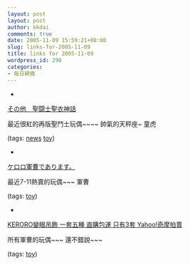 ```yaml
---
layout: post
layout: post
author: kkdai
comments: true
date: 2005-11-09 15:59:21+00:00
slug: links-for-2005-11-09
title: links for 2005-11-09
wordpress_id: 290
categories:
- 每日網摘
---
```



	
  * 
		

[その他　聖闘士聖衣神話](http://www.tamashii.jp/seiya/sss_12.html)


		

最近很紅的再版聖鬥士玩偶~~~~ 帥氣的天秤座~ 童虎


		

(tags: [news](http://del.icio.us/kkdai/news) [toy](http://del.icio.us/kkdai/toy))


	

	
  * 
		

[ケロロ軍曹であります。](http://www.sunrise-inc.co.jp/keroro/index.html)


		

最近7-11熱賣的玩偶~~~ 軍曹


		

(tags: [toy](http://del.icio.us/kkdai/toy))


	

	
  * 
		

[KERORO變眼吊飾 一套五種 直購包運 只有3套 Yahoo!奇摩拍賣](http://tw.f3.page.bid.yahoo.com/tw/auction/c19755448)


		

所有軍曹的玩偶~~~  還不錯說~~~


		

(tags: [toy](http://del.icio.us/kkdai/toy))


	


